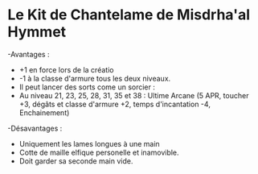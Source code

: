 # Le Kit de Chantelame de Misdrha'al Hymmet

-Avantages :
- +1 en force lors de la créatio
- -1 à la classe d'armure tous les deux niveaux.
- Il peut lancer des sorts come un sorcier :
- Au niveau 21, 23, 25, 28, 31, 35 et 38 : Ultime Arcane (5 APR, toucher +3, dégâts et classe d'armure +2, temps d'incantation -4, Enchainement)
 
-Désavantages :
- Uniquement les lames longues à une main
- Cotte de maille elfique personelle et inamovible.
- Doit garder sa seconde main vide.
